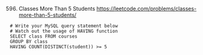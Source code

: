 ﻿


596. Classes More Than 5 Students
https://leetcode.com/problems/classes-more-than-5-students/

    # Write your MySQL query statement below
    # Watch out the usage of HAVING function
    SELECT class FROM courses 
    GROUP BY class
    HAVING COUNT(DISTINCT(student)) >= 5

